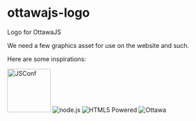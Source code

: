 ottawajs-logo
=============

Logo for OttawaJS

We need a few graphics asset for use on the website and such.

Here are some inspirations:

<img src="https://raw.github.com/ottawajs/ottawajs-logo/master/jsconf.jpg"  width="100" alt="JSConf">

<img src="https://raw.github.com/ottawajs/ottawajs-logo/master/nodejs-dark.png"   alt="node.js">

<img src="https://raw.github.com/ottawajs/ottawajs-logo/master/html5-badge-h-solo.png" alt="HTML5 Powered" title="HTML5 Powered">

<img src="https://raw.github.com/ottawajs/ottawajs-logo/master/ottawa_logo.png" alt="Ottawa" title="Ottawa">